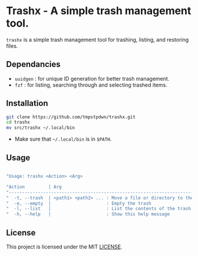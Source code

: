 # Trashx - A simple trash management tool.

`trashx` is a simple trash management tool for trashing, listing, and restoring files.

## Dependancies

- `uuidgen` : for unique ID generation for better trash management.
- `fzf`     : for listing, searching through and selecting trashed items.

## Installation

```bash
git clone https://github.com/tmpstpdwn/trashx.git
cd trashx
mv src/trashx ~/.local/bin
```

- Make sure that `~/.local/bin` is in `$PATH`.

## Usage

``` bash

"Usage: trashx <Action> <Arg>                                                 "

"Action         | Arg                                                         "
"---------------------------------------------------------------------------- "
"  -t, --trash  | <path1> <path2> ... : Move a file or directory to the trash "
"  -e, --empty  |                     : Empty the trash                       "
"  -l, --list   |                     : List the contents of the trash        "
"  -h, --help   |                     : Show this help message                "

```

## License

This project is licensed under the MIT [LICENSE](LICENSE).
